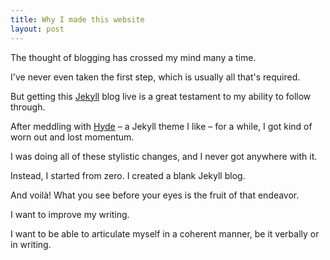 ```yaml
---
title: Why I made this website
layout: post
---
```

The thought of blogging has crossed my mind many a time.

I've never even taken the first step, which is usually all that's required.

But getting this [Jekyll](https://jekyllrb.com/) blog live is a great testament to my ability to follow through.

After meddling with [Hyde](https://hyde.getpoole.com/) – a Jekyll theme I like – for a while, I got kind of worn out and lost momentum.

I was doing all of these stylistic changes, and I never got anywhere with it.

Instead, I started from zero. I created a blank Jekyll blog.

And voilà! What you see before your eyes is the fruit of that endeavor.

I want to improve my writing.

I want to be able to articulate myself in a coherent manner, be it verbally or in writing.
